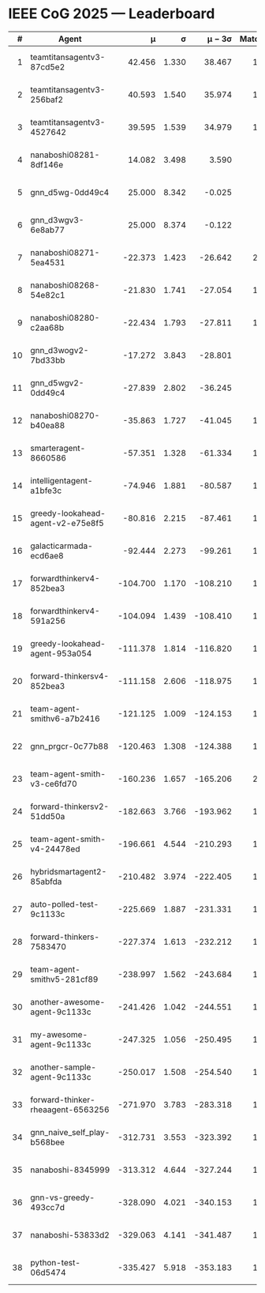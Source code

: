 # IEEE CoG 2025 — Leaderboard

| # | Agent | μ | σ | μ − 3σ | Matches | Updated |
|---:|---|---:|---:|---:|---:|---|
| 1 | teamtitansagentv3-87cd5e2 | 42.456 | 1.330 | 38.467 | 1680 | 2025-08-29 00:20 |
| 2 | teamtitansagentv3-256baf2 | 40.593 | 1.540 | 35.974 | 1800 | 2025-08-29 00:20 |
| 3 | teamtitansagentv3-4527642 | 39.595 | 1.539 | 34.979 | 1740 | 2025-08-29 00:20 |
| 4 | nanaboshi08281-8df146e | 14.082 | 3.498 | 3.590 | 50 | 2025-08-29 00:20 |
| 5 | gnn_d5wg-0dd49c4 | 25.000 | 8.342 | -0.025 | 20 | 2025-08-29 00:20 |
| 6 | gnn_d3wgv3-6e8ab77 | 25.000 | 8.374 | -0.122 | 98 | 2025-08-29 00:20 |
| 7 | nanaboshi08271-5ea4531 | -22.373 | 1.423 | -26.642 | 2160 | 2025-08-29 00:20 |
| 8 | nanaboshi08268-54e82c1 | -21.830 | 1.741 | -27.054 | 1540 | 2025-08-29 00:20 |
| 9 | nanaboshi08280-c2aa68b | -22.434 | 1.793 | -27.811 | 1600 | 2025-08-29 00:20 |
| 10 | gnn_d3wogv2-7bd33bb | -17.272 | 3.843 | -28.801 | 68 | 2025-08-29 00:20 |
| 11 | gnn_d5wgv2-0dd49c4 | -27.839 | 2.802 | -36.245 | 60 | 2025-08-29 00:20 |
| 12 | nanaboshi08270-b40ea88 | -35.863 | 1.727 | -41.045 | 1800 | 2025-08-29 00:20 |
| 13 | smarteragent-8660586 | -57.351 | 1.328 | -61.334 | 1428 | 2025-08-29 00:20 |
| 14 | intelligentagent-a1bfe3c | -74.946 | 1.881 | -80.587 | 1513 | 2025-08-29 00:20 |
| 15 | greedy-lookahead-agent-v2-e75e8f5 | -80.816 | 2.215 | -87.461 | 1670 | 2025-08-29 00:20 |
| 16 | galacticarmada-ecd6ae8 | -92.444 | 2.273 | -99.261 | 1620 | 2025-08-29 00:20 |
| 17 | forwardthinkerv4-852bea3 | -104.700 | 1.170 | -108.210 | 1380 | 2025-08-29 00:20 |
| 18 | forwardthinkerv4-591a256 | -104.094 | 1.439 | -108.410 | 1579 | 2025-08-29 00:20 |
| 19 | greedy-lookahead-agent-953a054 | -111.378 | 1.814 | -116.820 | 1658 | 2025-08-29 00:20 |
| 20 | forward-thinkersv4-852bea3 | -111.158 | 2.606 | -118.975 | 1299 | 2025-08-29 00:20 |
| 21 | team-agent-smithv6-a7b2416 | -121.125 | 1.009 | -124.153 | 1780 | 2025-08-29 00:20 |
| 22 | gnn_prgcr-0c77b88 | -120.463 | 1.308 | -124.388 | 1650 | 2025-08-29 00:20 |
| 23 | team-agent-smith-v3-ce6fd70 | -160.236 | 1.657 | -165.206 | 2018 | 2025-08-29 00:20 |
| 24 | forward-thinkersv2-51dd50a | -182.663 | 3.766 | -193.962 | 1650 | 2025-08-29 00:20 |
| 25 | team-agent-smith-v4-24478ed | -196.661 | 4.544 | -210.293 | 1658 | 2025-08-29 00:20 |
| 26 | hybridsmartagent2-85abfda | -210.482 | 3.974 | -222.405 | 1595 | 2025-08-29 00:20 |
| 27 | auto-polled-test-9c1133c | -225.669 | 1.887 | -231.331 | 1680 | 2025-08-29 00:20 |
| 28 | forward-thinkers-7583470 | -227.374 | 1.613 | -232.212 | 1580 | 2025-08-29 00:20 |
| 29 | team-agent-smithv5-281cf89 | -238.997 | 1.562 | -243.684 | 1680 | 2025-08-29 00:20 |
| 30 | another-awesome-agent-9c1133c | -241.426 | 1.042 | -244.551 | 1540 | 2025-08-29 00:20 |
| 31 | my-awesome-agent-9c1133c | -247.325 | 1.056 | -250.495 | 1740 | 2025-08-29 00:20 |
| 32 | another-sample-agent-9c1133c | -250.017 | 1.508 | -254.540 | 1960 | 2025-08-29 00:20 |
| 33 | forward-thinker-rheaagent-6563256 | -271.970 | 3.783 | -283.318 | 1650 | 2025-08-29 00:20 |
| 34 | gnn_naive_self_play-b568bee | -312.731 | 3.553 | -323.392 | 1380 | 2025-08-29 00:20 |
| 35 | nanaboshi-8345999 | -313.312 | 4.644 | -327.244 | 1320 | 2025-08-29 00:20 |
| 36 | gnn-vs-greedy-493cc7d | -328.090 | 4.021 | -340.153 | 1200 | 2025-08-29 00:20 |
| 37 | nanaboshi-53833d2 | -329.063 | 4.141 | -341.487 | 1420 | 2025-08-29 00:20 |
| 38 | python-test-06d5474 | -335.427 | 5.918 | -353.183 | 1690 | 2025-08-29 00:20 |
